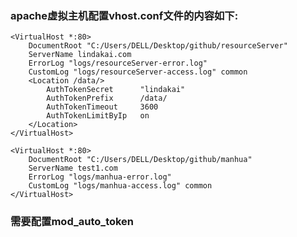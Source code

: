 ### apache虚拟主机配置vhost.conf文件的内容如下:

    <VirtualHost *:80>
        DocumentRoot "C:/Users/DELL/Desktop/github/resourceServer"
        ServerName lindakai.com
        ErrorLog "logs/resourceServer-error.log"
        CustomLog "logs/resourceServer-access.log" common
        <Location /data/>
            AuthTokenSecret      "lindakai"
            AuthTokenPrefix      /data/
            AuthTokenTimeout     3600
            AuthTokenLimitByIp   on
        </Location>
    </VirtualHost>

    <VirtualHost *:80>
        DocumentRoot "C:/Users/DELL/Desktop/github/manhua"
        ServerName test1.com
        ErrorLog "logs/manhua-error.log"
        CustomLog "logs/manhua-access.log" common
    </VirtualHost>

### 需要配置mod_auto_token


